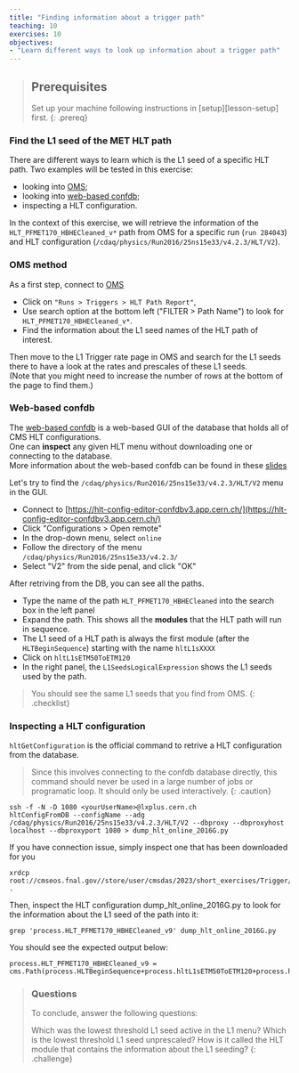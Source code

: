 ```yaml
---
title: "Finding information about a trigger path"
teaching: 10
exercises: 10
objectives:
- "Learn different ways to look up information about a trigger path"
---
```

> ## Prerequisites
> Set up your machine following instructions in [setup][lesson-setup] first.
{: .prereq}

### Find the L1 seed of the MET HLT path
There are different ways to learn which is the L1 seed of a specific HLT path. Two examples will be tested in this exercise:
 * looking into [OMS](https://cmsoms.cern.ch/);
 * looking into [web-based confdb](https://hlt-config-editor-confdbv3.app.cern.ch/);
 * inspecting a HLT configuration.

In the context of this exercise, we will retrieve the information of the `HLT_PFMET170_HBHECleaned_v*` path from OMS for a specific run (`run 284043`) and HLT configuration (`/cdaq/physics/Run2016/25ns15e33/v4.2.3/HLT/V2`).

### OMS method
As a first step, connect to [OMS](https://cmsoms.cern.ch/cms/runs/report?cms_run=284043&cms_run_sequence=GLOBAL-RUN) 
 * Click on `"Runs > Triggers > HLT Path Report"`, 
 * Use search option at the bottom left ("FILTER > Path Name") to look for `HLT_PFMET170_HBHECleaned_v*`.
 * Find the information about the L1 seed names of the HLT path of interest. 

Then move to the L1 Trigger rate page in OMS and search for the L1 seeds there to have a look at the rates and prescales of these L1 seeds.<br>
(Note that you might need to increase the number of rows at the bottom of the page to find them.) 
### Web-based confdb
The [web-based confdb](https://hlt-config-editor-confdbv3.app.cern.ch/) is a web-based GUI of the database that holds all of CMS HLT configurations.<br>
One can **inspect** any given HLT menu without downloading one or connecting to the database.<br>
More information about the web-based confdb can be found in these [slides](https://indico.cern.ch/event/1230321/contributions/5177149/attachments/2580137/4450016/webbased%20confdb.pdf)

Let's try to find the `/cdaq/physics/Run2016/25ns15e33/v4.2.3/HLT/V2` menu in the GUI.
 * Connect to [https://hlt-config-editor-confdbv3.app.cern.ch/](https://hlt-config-editor-confdbv3.app.cern.ch/)
 * Click "Configurations > Open remote"
 * In the drop-down menu, select `online`
 * Follow the directory of the menu `/cdaq/physics/Run2016/25ns15e33/v4.2.3/`
 * Select "V2" from the side penal, and click "OK"

After retriving from the DB, you can see all the paths. 
 * Type the name of the path `HLT_PFMET170_HBHECleaned` into the search box in the left panel
 * Expand the path. This shows all the **modules** that the HLT path will run in sequence.
 * The L1 seed of a HLT path is always the first module (after the `HLTBeginSequence`) starting with the name `hltL1sXXXX`
 * Click on `hltL1sETM50ToETM120`
 * In the right panel, the `L1SeedsLogicalExpression` shows the L1 seeds used by the path.

> You should see the same L1 seeds that you find from OMS.
{: .checklist}

### Inspecting a HLT configuration
`hltGetConfiguration` is the official command to retrive a HLT configuration from the database.<br>
> Since this involves connecting to the confdb database directly, this command should never be used in a large number of jobs or programatic loop. It should only be used interactively.
{: .caution}
~~~
ssh -f -N -D 1080 <yourUserName>@lxplus.cern.ch 
hltConfigFromDB --configName --adg /cdaq/physics/Run2016/25ns15e33/v4.2.3/HLT/V2 --dbproxy --dbproxyhost localhost --dbproxyport 1080 > dump_hlt_online_2016G.py
~~~
If you have connection issue, simply inspect one that has been downloaded for you
~~~
xrdcp root://cmseos.fnal.gov//store/user/cmsdas/2023/short_exercises/Trigger/dump_hlt_online_2016G.py .
~~~
Then, inspect the HLT configuration dump_hlt_online_2016G.py to look for the information about the L1 seed of the path into it:
~~~
grep 'process.HLT_PFMET170_HBHECleaned_v9' dump_hlt_online_2016G.py
~~~
You should see the expected output below:
~~~
process.HLT_PFMET170_HBHECleaned_v9 = cms.Path(process.HLTBeginSequence+process.hltL1sETM50ToETM120+process.hltPrePFMET170HBHECleaned+process.HLTRecoMETSequence+process.hltMET90+process.HLTHBHENoiseCleanerSequence+process.hltMetClean+process.hltMETClean80+process.HLTAK4PFJetsSequence+process.hltPFMETProducer+process.hltPFMET170+process.HLTEndSequence)
~~~

> ### Questions
> To conclude, answer the following questions:
> 
> Which was the lowest threshold L1 seed active in the L1 menu?
> Which is the lowest threshold L1 seed unprescaled?
> How is it called the HLT module that contains the information about the L1 seeding?
{: .challenge}

